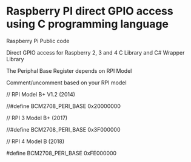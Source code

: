 Raspberry PI direct GPIO access using C programming language
===

Raspberry Pi Public code

Direct GPIO access for Raspberry 2, 3 and 4
C Library and C# Wrapper Library

The Periphal Base Register depends on RPI Model

Comment/uncomment based on your RPI model

// RPI Model B+ V1.2 (2014)

//#define BCM2708_PERI_BASE 0x20000000

// RPI 3 Model B+ (2017)

//#define BCM2708_PERI_BASE 0x3F000000

// RPI 4 Model B (2018)

#define BCM2708_PERI_BASE 0xFE000000
